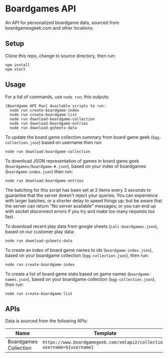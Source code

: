 # Boardgames API

An API for personalized boardgame data, sourced from boardgamesgeek.com and other locations.

## Setup

Clone this repo, change to source directory, then run:
```
npm install
npm start
```

## Usage

For a list of commands, use `node run`; this outputs:
```
[Boardgame API Run] Available scripts to run:
  node run create-boardgame-index
  node run create-boardgame-list
  node run download-boardgame-collection
  node run download-boardgame-entries
  node run download-gsheets-data
```

To update the board game collection summary from board game geek (`bgg-collection.json`) based on username then run:

```
node run download-boardgame-collection
```

To download JSON representation of games in board game geek (`boardgames/boardgame-#.json`), based on your index of boardgames (`boardgame-index.json`) then run:

```
node run download-boardgame-entries
```

The batching for this script has been set at 2 items every 3 seconds to guarantee that the server doesn't reject your queries. You can experience with larger batches, or a shorter delay to speed things up; but be aware that the server can return "No server available" messages; or you can end up with socket disconnect errors if you try and make too many requests too fast.

To download recent play data from google sheets (`cali-boardgames.json`), based on our customer play data:

```
node run download-gsheets-data
```

To create an index of board game names to ids (`boardgame-index.json`), based on your boardgame collection (`bgg-collection.json`), then run:

```
node run create-boardgame-index
```

To create a list of board game stats based on game names (`boardgame-names.json`), based on your boardgame collection (`bgg-collection.json`), then run:

```
node run create-boardgame-list
```

## APIs

Data is sourced from the following APIs:

| Name                  | Template                                                                |
| --------------------- | ----------------------------------------------------------------------- |
| Boardgames Collection | `https://www.boardgamegeek.com/xmlapi2/collection?username=${username}` |

